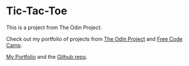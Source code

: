# Tic-Tac-Toe

This is a project from The Odin Project.

Check out my portfolio of projects from [The Odin Project](https://www.theodinproject.com/) and [Free Code Camp](https://www.freecodecamp.org/).

[My Portfolio](https://jlo4.github.io) and the [Github repo](https://github.com/jlo4/jlo4.github.io).
